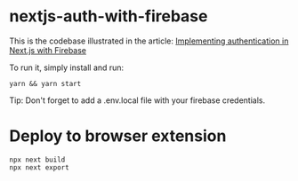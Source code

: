 # nextjs-auth-with-firebase
This is the codebase illustrated in the article: [Implementing authentication in Next.js with Firebase](https://blog.logrocket.com/implementing-authentication-in-next-js-with-firebase/)

To run it, simply install and run:
```
yarn && yarn start
```

Tip: Don't forget to add a .env.local file with your firebase credentials.

# Deploy to browser extension

```
npx next build
npx next export


```